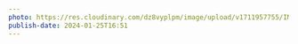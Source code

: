 ```yaml
---
photo: https://res.cloudinary.com/dz8vyplpm/image/upload/v1711957755/IMG_8543_u8wrwk.jpg
publish-date: 2024-01-25T16:51
---
```

